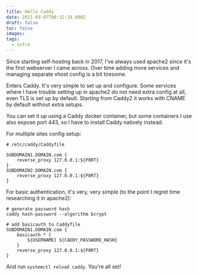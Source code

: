 ```yaml
---
title: Hello Caddy
date: 2021-03-07T08:32:19.000Z
draft: false
toc: false
images:
tags:
  - infra
---
```


Since starting self-hosting back in 2017, I've always used apache2 since it's the first webserver I came across. Over time adding more services and managing separate vhost config is a bit tiresome.

Enters Caddy. It's very simple to set up and configure. Some services where I have trouble setting up in apache2 do not need extra config at all, even TLS is set up by default. Starting from Caddy2 it works with CNAME by default without extra setups.

You can set it up using a Caddy docker container, but some containers I use also expose port 443, so I have to install Caddy natively instead. 

For multiple sites config setup:

    # /etc/caddy/Caddyfile
    
    SUBDOMAIN1.DOMAIN.com {
        reverse_proxy 127.0.0.1:${PORT}
    }
    SUBDOMAIN2.DOMAIN.com {
        reverse_proxy 127.0.0.1:${PORT}
    }

For basic authentication, it's very, very simple (to the point I regret time researching it in apache2):

    # generate password hash
    caddy hash-password --algorithm bcrypt
    
    # add basicauth to Caddyfile
    SUBDOMAIN1.DOMAIN.com {
        basicauth * {
            ${USERNAME} ${CADDY_PASSWORD_HASH}
        }
        reverse_proxy 127.0.0.1:${PORT}
    }

And run `systemctl reload caddy`. You're all set!